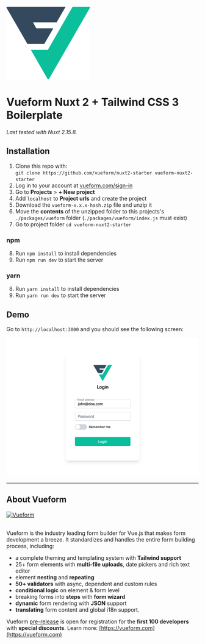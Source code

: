 <br>
<a href="https://vueform.com?ref=github" target="_blank">

![Vueform](./static/logo.svg)

</a>

# Vueform Nuxt 2 + Tailwind CSS 3 Boilerplate

*Last tested with Nuxt 2.15.8.*

## Installation

1. Clone this repo with:<br>`git clone https://github.com/vueform/nuxt2-starter vueform-nuxt2-starter`
2. Log in to your account at <a href="https://vueform.com/sign-in" target="_blank">vueform.com/sign-in</a>
3. Go to **Projects** > **+ New project**
4. Add `localhost` to **Project urls** and create the project
5. Download the `vueform-x.x.x-hash.zip` file and unzip it
6. Move the **contents** of the unzipped folder to this projects's `./packages/vueform` folder (`./packages/vueform/index.js` must exist)
7. Go to project folder `cd vueform-nuxt2-starter`

### npm

8. Run `npm install` to install dependencies
9. Run `npm run dev` to start the server

### yarn

8. Run `yarn install` to install dependencies
9. Run `yarn run dev` to start the server

## Demo

Go to `http://localhost:3000` and you should see the following screen:

![Vueform](./static/demo.png)

---

## About Vueform

<a href="https://vueform.com?ref=ghb">
  <img align="center" src="https://github.com/vueform/multiselect/raw/main/assets/vueform-banner.png" alt="Vueform" title="Vueform">
</a>

<br>
<br>

Vueform is the industry leading form builder for Vue.js that makes form development a breeze. It standardizes and handles the entire form building process, including:
- a complete theming and templating system with **Tailwind support**
- 25+ form elements with **multi-file uploads**, date pickers and rich text editor
- element **nesting** and **repeating**
- **50+ validators** with async, dependent and custom rules
- **conditional logic** on element & form level
- breaking forms into **steps** with **form wizard**
- **dynamic** form rendering with **JSON** support
- **translating** form content and global i18n support.

Vueform [pre-release](https://vueform.com) is open for registration for the **first 100 developers** with **special discounts**. Learn more: [https://vueform.com](https://vueform.com)
